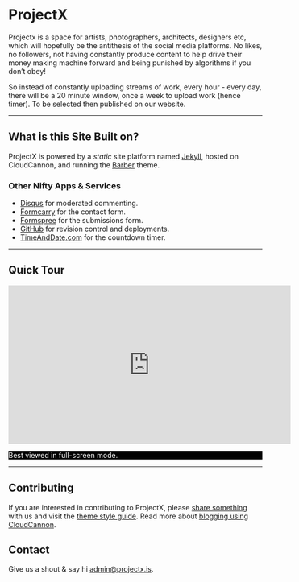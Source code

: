 # ProjectX

Projectx is a space for artists, photographers, architects, designers etc, which will hopefully be the antithesis of the social media platforms. No likes, no followers, not having constantly produce content to help drive their money making machine forward and being punished by algorithms if you don’t obey! 

So instead of constantly uploading streams of work, every hour - every day, there will be a 20 minute window, once a week to upload work (hence timer). To be selected then published on our website.

* * * * *

What is this Site Built on?
---------------------------

ProjectX is powered by a *static* site platform named [Jekyll](https://jekyllrb.com/), hosted on CloudCannon, and running the [Barber](https://github.com/samesies/barber-jekyll) theme.

### Other Nifty Apps & Services

-   [Disqus](https://disqus.com) for moderated commenting.
-   [Formcarry](https://formcarry.com) for the contact form.
-   [Formspree](https://formspree.io) for the submissions form.
-   [GitHub](https://github.com/Projectx-hub/projectx) for revision control and deployments.
-   [TimeAndDate.com](https://www.timeanddate.com/countdown/create) for the countdown timer.

* * * * *

Quick Tour
----------

<iframe width="560" height="315" src="https://www.youtube.com/embed/qdbCwHUmMW0" 
frameborder="0" allow="accelerometer; autoplay; encrypted-media; gyroscope; picture-in-picture" allowfullscreen>
</iframe>

<p style="background: black; color: white;">Best viewed in full-screen mode.</p>

* * * * *

Contributing
------------

If you are interested in contributing to ProjectX, please [share something](/submission) with us and visit the [theme style guide](/style-guide). Read more about [blogging using CloudCannon](https://docs.cloudcannon.com/editing/workflows/blogging/).

## Contact
Give us a shout &amp; say hi <admin@projectx.is>.
